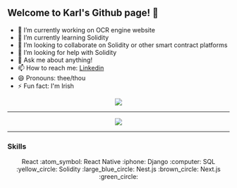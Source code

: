 ## Welcome to Karl's Github page! 👋

- 🔭 I’m currently working on OCR engine website
- 🌱 I’m currently learning Solidity
- 👯 I’m looking to collaborate on Solidity or other smart contract platforms
- 🤔 I’m looking for help with Solidity
- 💬 Ask me about anything!
- 📫 How to reach me: [Linkedin](https://www.linkedin.com/in/karl-timmins/)
- 😄 Pronouns: thee/thou
- ⚡ Fun fact: I'm Irish

<p align="center" width="100%">
<a href="https://github.com/anuraghazra/github-readme-stats">
<img align="center" src=https://github-readme-stats.vercel.app/api?username=Karlitoyo&show_icons=true&theme=radical />
</a>
 </p>
 
<hr>

<p align="center" width="100%">
<a href="https://github.com/anuraghazra/github-readme-stats">
<img align="center" src=https://github-readme-stats.vercel.app/api/top-langs/?username=Karlitoyo&layout=compact />
</a>
</p>

<hr>

### Skills
<p align="center" width="100%">
React :atom_symbol:
React Native :iphone:
Django :computer:
SQL :yellow_circle:
Solidity :large_blue_circle:
Nest.js :brown_circle:
Next.js :green_circle:
</p>
